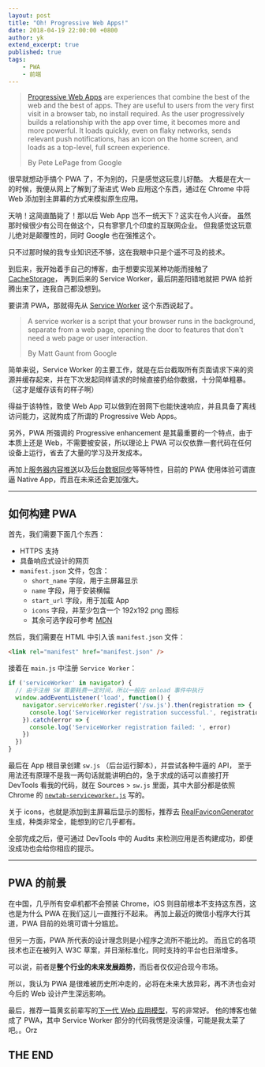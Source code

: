 ```yaml
---
layout: post
title: "Oh! Progressive Web Apps!"
date: 2018-04-19 22:00:00 +0800
author: yk
extend_excerpt: true
published: true
tags:
    - PWA
    - 前端
---
```


> [Progressive Web Apps][] are experiences that combine the best of the web and the best of apps. They are useful to users from the very first visit in a browser tab, no install required. As the user progressively builds a relationship with the app over time, it becomes more and more powerful. It loads quickly, even on flaky networks, sends relevant push notifications, has an icon on the home screen, and loads as a top-level, full screen experience.
>
> By Pete LePage from Google

很早就想动手搞个 PWA 了，不为别的，只是感觉这玩意儿好酷。
大概是在大一的时候，我便从网上了解到了渐进式 Web 应用这个东西，通过在 Chrome 中将 Web 添加到主屏幕的方式来模拟原生应用。

天呐！这简直酷毙了！那以后 Web App 岂不一统天下？这实在令人兴奋。
虽然那时候很少有公司在做这个，只有寥寥几个印度的互联网企业。
但我感觉这玩意儿绝对是颠覆性的，同时 Google 也在强推这个。

只不过那时候的我专业知识还不够，这在我眼中只是个遥不可及的技术。

到后来，我开始着手自己的博客，由于想要实现某种功能而接触了 [CacheStorage][]，
再到后来的 Service Worker，最后阴差阳错地就把 PWA 给折腾出来了，连我自己都没想到。

要讲清 PWA，那就得先从 [Service Worker][] 这个东西说起了。

> A service worker is a script that your browser runs in the background, separate from a web page, opening the door to features that don't need a web page or user interaction.
>
> By Matt Gaunt from Google

简单来说，Service Worker 的主要工作，就是在后台截取所有页面请求下来的资源并缓存起来，并在下次发起同样请求的时候直接扔给你数据，十分简单粗暴。（这才是缓存该有的样子啊）

得益于该特性，致使 Web App 可以做到在弱网下也能快速响应，并且具备了离线访问能力，这就构成了所谓的 Progressive Web Apps。

另外，PWA 所强调的 Progressive enhancement 是其最重要的一个特点，由于本质上还是 Web，不需要被安装，所以理论上 PWA 可以仅依靠一套代码在任何设备上运行，省去了大量的学习及开发成本。

再加上[服务器内容推送][]以及[后台数据同步][]等等特性，目前的 PWA 使用体验可谓直逼 Native App，而且在未来还会更加强大。

***

## 如何构建 PWA

首先，我们需要下面几个东西：

- HTTPS 支持
- 具备响应式设计的网页
- `manifest.json` 文件，包含：
    + `short_name` 字段，用于主屏幕显示
    + `name` 字段，用于安装横幅
    + `start_url` 字段，用于加载 App
    + `icons` 字段，并至少包含一个 192x192 png 图标
    + 其余可选字段可参考 [MDN][]

然后，我们需要在 HTML 中引入该 `manifest.json` 文件：

```html
<link rel="manifest" href="manifest.json" />
```

接着在 `main.js` 中注册 `Service Worker`：

```javascript
if ('serviceWorker' in navigator) {
  // 由于注册 SW 需要耗费一定时间，所以一般在 onload 事件中执行
  window.addEventListener('load', function() {
    navigator.serviceWorker.register('/sw.js').then(registration => {
      console.log('ServiceWorker registration successful.', registration)
    }).catch(error => {
      console.log('ServiceWorker registration failed: ', error)
    })
  })
}
```

最后在 App 根目录创建 `sw.js` （后台运行脚本），并尝试各种牛逼的 API，
至于用法还有原理不是我一两句话就能讲明白的，急于求成的话可以直接打开 DevTools 看我的代码，就在 Sources > `sw.js` 里面，其中大部分都是依照 Chrome 的 [`newtab-serviceworker.js`][] 写的。

关于 icons，也就是添加到主屏幕后显示的图标，推荐去 [RealFaviconGenerator][] 生成，种类非常全，能想到的它几乎都有。

全部完成之后，便可通过 DevTools 中的 Audits 来检测应用是否构建成功，即便没成功也会给你相应的提示。

***

## PWA 的前景

在中国，几乎所有安卓机都不会预装 Chrome，iOS 则目前根本不支持这东西，这也是为什么 PWA 在我们这儿一直推行不起来。
再加上最近的微信小程序大行其道，PWA 目前的处境可谓十分尴尬。

但另一方面，PWA 所代表的设计理念则是小程序之流所不能比的。
而且它的各项技术也正在被列入 W3C 草案，并日渐标准化，同时支持的平台也日渐增多。

可以说，前者是**整个行业的未来发展趋势**，而后者仅仅迎合现今市场。

所以，我认为 PWA 是很难被历史所冲走的，必将在未来大放异彩，再不济也会对今后的 Web 设计产生深远影响。

最后，推荐一篇黄玄前辈写的[下一代 Web 应用模型][]，写的非常好。
他的博客也做成了 PWA，其中 Service Worker 部分的代码我愣是没读懂，可能是我太菜了吧。。Orz

## THE END

[Progressive Web Apps]: https://developers.google.com/web/progressive-web-apps

[CacheStorage]: https://developer.mozilla.org/en-US/docs/Web/API/CacheStorage

[Service Worker]: https://developer.mozilla.org/en-US/docs/Web/API/Service_Worker_API/Using_Service_Workers

[服务器内容推送]: https://developer.mozilla.org/zh-CN/docs/Web/API/Push_API/Using_the_Push_API

[后台数据同步]: https://developers.google.com/web/updates/2015/12/background-sync

[MDN]: https://developer.mozilla.org/en-US/docs/Web/Manifest

[`newtab-serviceworker.js`]: https://www.google.com/_/chrome/newtab-serviceworker.js

[RealFaviconGenerator]: https://realfavicongenerator.net/

[下一代 Web 应用模型]: https://huangxuan.me/2017/02/09/nextgen-web-pwa
